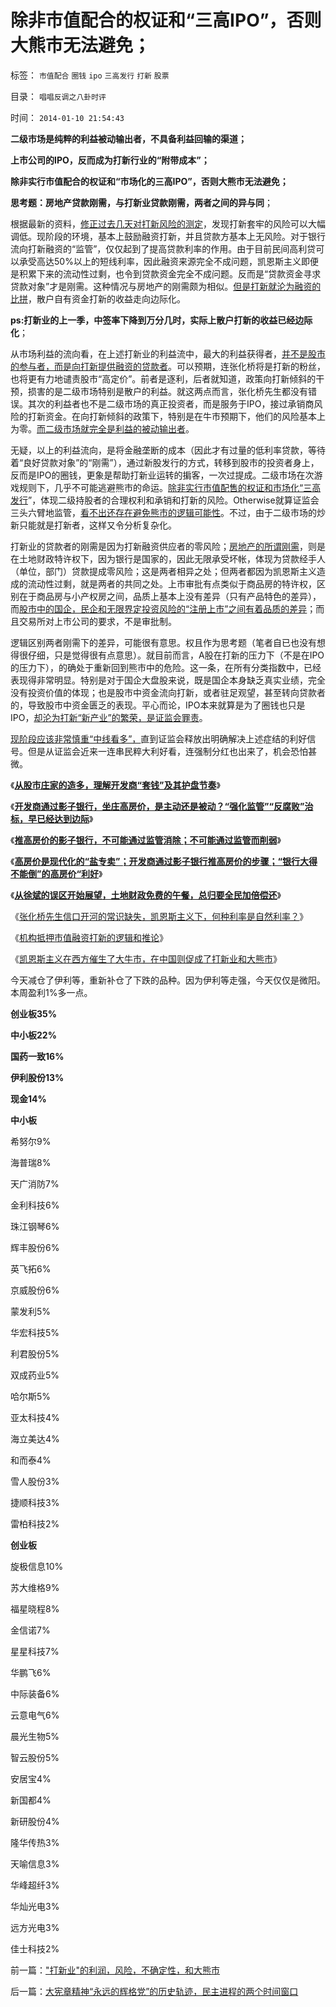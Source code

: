 # 除非市值配合的权证和“三高IPO”，否则大熊市无法避免；

标签： `市值配合` `圈钱` `ipo` `三高发行` `打新` `股票` 

目录： `唱唱反调之八卦时评`

时间： `2014-01-10 21:54:43`

**二级市场是纯粹的利益被动输出者，不具备利益回输的渠道；**

**上市公司的IPO，反而成为打新行业的“附带成本”；**

**除非实行市值配合的权证和“市场化的三高IPO”，否则大熊市无法避免；**

**思考题：房地产贷款刚需，与打新业贷款刚需，两者之间的异与同**；

根据最新的资料，[修正过去几天对打新风险的测定](../../../2014/1/7/机构抵押市值融资打新的逻辑和推论.md)，发现打新套牢的风险可以大幅调低。现阶段的环境，基本上鼓励融资打新，并且贷款方基本上无风险。对于银行流向打新融资的“监管”，仅仅起到了提高贷款利率的作用。由于目前民间高利贷可以承受高达50%以上的短线利率，因此融资来源完全不成问题，凯恩斯主义即便是积累下来的流动性过剩，也令到贷款资金完全不成问题。反而是“贷款资金寻求贷款对象”才是刚需。这种情况与房地产的刚需颇为相似。[但是打新就沦为融资的比拼](../../../2012/1/11/金融垄断贵族对股民的中世纪式的蔑视和马尔萨斯.md)，散户自有资金打新的收益走向边际化。

**ps:打新业的上一季，中签率下降到万分几时，实际上散户打新的收益已经边际化**；

从市场利益的流向看，在上述打新业的利益流中，最大的利益获得者，[并不是股市的参与者，而是向打新提供融资的贷款者](../../../2012/1/11/打新是“圈钱政策”食利者，利益归于金融垄断机构；.md)。可以预期，连张化桥将是打新的粉丝，也将更有力地谴责股市“高定价”。前者是逐利，后者就知道，政策向打新倾斜的干预，损害的是二级市场特别是散户的利益。就这两点而言，张化桥先生都没有错误。其次的利益者也不是二级市场的真正投资者，而是服务于IPO，接过承销商风险的打新资金。在向打新倾斜的政策下，特别是在牛市预期下，他们的风险基本上为零。[而二级市场就完全是利益的被动输出者](../../../2012/1/11/炒股看股民的民主素质.md)。

无疑，以上的利益流向，是将金融垄断的成本（因此才有过量的低利率贷款，等待着“良好贷款对象”的“刚需”），通过新股发行的方式，转移到股市的投资者身上，反而是IPO的圈钱，更象是帮助打新业运转的掮客，一次过提成。二级市场在次游戏规则下，几乎不可能逃避熊市的命运。[除非实行市值配售的权证和市场化“三高发行](../../../2013/12/19/强烈建议发行“按市值配售的打新权证”，及其合法性和合理性.md)”，体现二级持股者的合理权利和承销和打新的风险。Otherwise就算证监会三头六臂地监管，[看不出还存在避免熊市的逻辑可能性](../../../2013/12/16/肖钢的政策重点是新三板，如何判定其利好？利空？.md)。不过，由于二级市场的炒新只能就是打新者，这样又令分析复杂化。

打新业的贷款者的刚需是因为打新融资供应者的零风险；[房地产的所谓刚需](../../../2008/5/27/硬需求来自银行信贷任务，房价极端下还可以再涨一倍.md)，则是在土地财政特许权下，因为银行是国家的，因此无限承受坏帐，体现为贷款经手人（单位，部门）贷款提成零风险；这是两者相异之处；但两者都因为凯恩斯主义造成的流动性过剩，就是两者的共同之处。上市审批有点类似于商品房的特许权，区别在于商品房与小产权房之间，品质上基本上没有差异（只有产品特色的差异），而[股市中的国企，民企和无限界定投资风险的“注册上市”之间有着品质的差异](../../../2012/1/11/市场经济不可能圈钱，强制分红令印度熊市40年！.md)；而且交易所对上市公司的要求，不是审批制。

逻辑区别两者刚需下的差异，可能很有意思。权且作为思考题（笔者自已也没有想得很仔细，只是觉得很有点意思）。就目前而言，A股在打新的压力下（不是在IPO的压力下），的确处于重新回到熊市中的危险。这一条，在所有分类指数中，已经表现得非常明显。特别是对于国企大盘股来说，既是国企本身缺乏真实业绩，完全没有投资价值的体现；也是股市中资金流向打新，或者驻足观望，甚至转向贷款者的，导致股市中资金匮乏的表现。平心而论，IPO本来就算是为了圈钱也只是IPO，[却沦为打新“新产业”的繁荣，是证监会罪责](../../../2012/1/12/特权机构的“打新”是凶残的暴政.md)。

[现阶段应该非常慎重“中线看多”，](../../../2013/12/2/被中国专家歪曲的里根主义，有中国特色的供给学派.md)直到证监会释放出明确解决上述症结的利好信号。但是从证监会近来一连串民粹大利好看，连强制分红也出来了，机会恐怕甚微。

《[**从股市庄家的造多，理解开发商“套钱”及其护盘节奏**](../../../2013/11/23/从股市庄家的造多，理解开发商“套钱”及其护盘节奏.md)》

《[**开发商通过影子银行，坐庄高房价，是主动还是被动？“强化监管”“反腐败”治标，早已经达到边际**](../../../2013/11/30/指望通过“强化监管”“反腐败”治标，早已经达到边际；.md)》

《[**推高房价的影子银行，不可能通过监管消除；不可能通过监管而削弱**](../../../2013/12/4/推高房价的影子银行，不可能通过监管消除或削弱.md)》

《[**高房价是现代化的“盐专卖”；开发商通过影子银行推高房价的步骤；“银行大得不能倒”的高房价“利好**](../../../2013/12/7/高房价是现代化的“盐专卖”，惩罚开发商，不可能降低盐价.md)》

《[**从徐斌的误区开始展望，土地财政免费的午餐，总归要全民加倍偿还**](../../../2014/1/1/从徐斌的误区开始，展望2014年的宏观经济面.md)》

《[张化桥先生信口开河的常识缺失，凯恩斯主义下，何种利率是自然利率？](../../../2014/1/2/张化桥先生信口开河的常识缺失.md)》

《[机构抵押市值融资打新的逻辑和推论](../../../2014/1/7/机构抵押市值融资打新的逻辑和推论.md)》

《[凯恩斯主义在西方催生了大牛市，在中国则促成了打新业和大熊市](../../../2014/1/10/打新业的利润，风险，不确定性，和大熊市.md)》

今天减仓了伊利等，重新补仓了下跌的品种。因为伊利等走强，今天仅仅是微阳。本周盈利1%多一点。

**创业板35%**

**中小板22%**

**国药一致16%**

**伊利股份13%**

**现金14%**



**中小板**

希努尔9%

海普瑞8%

天广消防7%

金利科技6%

珠江钢琴6%

辉丰股份6%

英飞拓6%

京威股份6%

蒙发利5%

华宏科技5%

利君股份5%

双成药业5%

哈尔斯5%

亚太科技4%

海立美达4%

和而泰4%

雪人股份3%

捷顺科技3%

雷柏科技2%

**创业板**

旋极信息10%

苏大维格9%

福星晓程8%

金信诺7%

星星科技7%

华鹏飞6%

中际装备6%

云意电气6%

晨光生物5%

智云股份5%

安居宝4%

新国都4%

新研股份4%

隆华传热3%

天喻信息3%

华峰超纤3%

华灿光电3%

远方光电3%

佳士科技2%



前一篇：[&quot;打新业&quot;的利润，风险，不确定性，和大熊市](../../../2014/1/10/打新业的利润，风险，不确定性，和大熊市.md)

后一篇：[大宪章精神“永远的辉格党”的历史轨迹，民主进程的两个时间窗口](../../../2014/1/11/大宪章精神“永远的辉格党”的历史轨迹，民主进程的两个时间窗口.md)